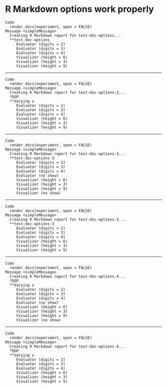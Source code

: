 # R Markdown options work properly

    Code
      render_docs(experiment, open = FALSE)
    Message <simpleMessage>
      Creating R Markdown report for test-doc-options...
      **test-doc-options
         Evaluator (digits = 2)
         Evaluator (digits = 3)
         Evaluator (digits = 4)
         Visualizer (height = 6)
         Visualizer (height = 3)
         Visualizer (height = 9)

---

    Code
      render_docs(experiment, open = FALSE)
    Message <simpleMessage>
      Creating R Markdown report for test-doc-options-2...
      *DGP
      **Varying x
         Evaluator (digits = 2)
         Evaluator (digits = 3)
         Evaluator (digits = 4)
         Visualizer (height = 6)
         Visualizer (height = 3)
         Visualizer (height = 9)

---

    Code
      render_docs(experiment, open = FALSE)
    Message <simpleMessage>
      Creating R Markdown report for test-doc-options-3...
      **test-doc-options-3
         Evaluator (digits = 2)
         Evaluator (digits = 3)
         Evaluator (digits = 4)
         Evaluator (no show)
         Visualizer (height = 6)
         Visualizer (height = 3)
         Visualizer (height = 9)
         Visualizer (no show)

---

    Code
      render_docs(experiment, open = FALSE)
    Message <simpleMessage>
      Creating R Markdown report for test-doc-options-3...
      **test-doc-options-3
         Evaluator (digits = 2)
         Evaluator (digits = 3)
         Evaluator (digits = 4)
         Visualizer (height = 6)
         Visualizer (height = 3)
         Visualizer (height = 9)

---

    Code
      render_docs(experiment, open = FALSE)
    Message <simpleMessage>
      Creating R Markdown report for test-doc-options-4...
      *DGP
      **Varying x
         Evaluator (digits = 2)
         Evaluator (digits = 3)
         Evaluator (digits = 4)
         Evaluator (no show)
         Visualizer (height = 6)
         Visualizer (height = 3)
         Visualizer (height = 9)
         Visualizer (no show)

---

    Code
      render_docs(experiment, open = FALSE)
    Message <simpleMessage>
      Creating R Markdown report for test-doc-options-4...
      *DGP
      **Varying x
         Evaluator (digits = 2)
         Evaluator (digits = 3)
         Evaluator (digits = 4)
         Visualizer (height = 6)
         Visualizer (height = 3)
         Visualizer (height = 9)

